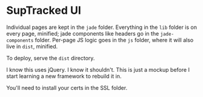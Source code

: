 # SupTracked UI

Individual pages are kept in the `jade` folder. Everything in the `lib` folder is on every page, minified; jade components like headers go in the `jade-components` folder. Per-page JS logic goes in the `js` folder, where it will also live in `dist`, minified.

To deploy, serve the `dist` directory.

I know this uses jQuery. I know it shouldn't. This is just a mockup before I start learning a new framework to rebuild it in.

You'll need to install your certs in the SSL folder.

